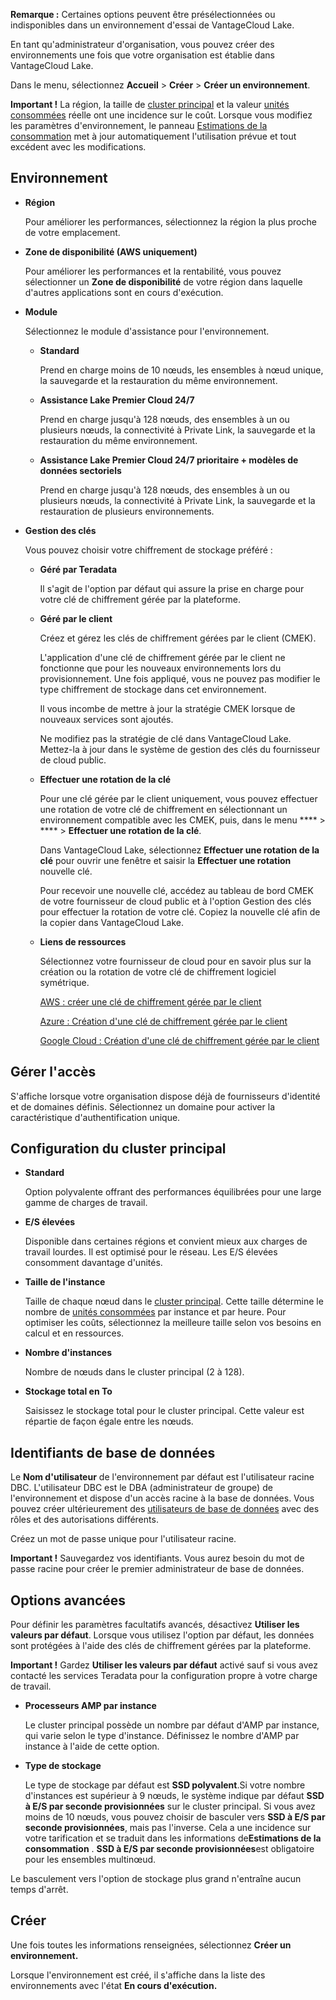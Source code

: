 **Remarque :** Certaines options peuvent être présélectionnées ou indisponibles dans un environnement d'essai de VantageCloud Lake.

En tant qu'administrateur d'organisation, vous pouvez créer des environnements une fois que votre organisation est établie dans VantageCloud Lake.

Dans le menu, sélectionnez **Accueil** > **Créer** > **Créer un environnement**.

**Important !** La région, la taille de [cluster principal](isb1696461636881.md) et la valeur [unités consommées](onj1682104977691.md) réelle ont une incidence sur le coût. Lorsque vous modifiez les paramètres d'environnement, le panneau [Estimations de la consommation](aow1703107228725.md) met à jour automatiquement l'utilisation prévue et tout excédent avec les modifications.

## Environnement


-   **Région**

    Pour améliorer les performances, sélectionnez la région la plus proche de votre emplacement.


-   **Zone de disponibilité (AWS uniquement)**

    Pour améliorer les performances et la rentabilité, vous pouvez sélectionner un **Zone de disponibilité** de votre région dans laquelle d'autres applications sont en cours d'exécution.


-   **Module**

    Sélectionnez le module d'assistance pour l'environnement.

    -   **Standard**

        Prend en charge moins de 10 nœuds, les ensembles à nœud unique, la sauvegarde et la restauration du même environnement.


    -   **Assistance Lake Premier Cloud 24/7**

        Prend en charge jusqu'à 128 nœuds, des ensembles à un ou plusieurs nœuds, la connectivité à Private Link, la sauvegarde et la restauration du même environnement.


    -   **Assistance Lake Premier Cloud 24/7 prioritaire + modèles de données sectoriels**

        Prend en charge jusqu'à 128 nœuds, des ensembles à un ou plusieurs nœuds, la connectivité à Private Link, la sauvegarde et la restauration de plusieurs environnements.


-   **Gestion des clés**

    Vous pouvez choisir votre chiffrement de stockage préféré :

    -   **Géré par Teradata**

        Il s'agit de l'option par défaut qui assure la prise en charge pour votre clé de chiffrement gérée par la plateforme.


    -   **Géré par le client**

        Créez et gérez les clés de chiffrement gérées par le client (CMEK).

        L'application d'une clé de chiffrement gérée par le client ne fonctionne que pour les nouveaux environnements lors du provisionnement. Une fois appliqué, vous ne pouvez pas modifier le type chiffrement de stockage dans cet environnement.

        Il vous incombe de mettre à jour la stratégie CMEK lorsque de nouveaux services sont ajoutés.

        Ne modifiez pas la stratégie de clé dans VantageCloud Lake. Mettez-la à jour dans le système de gestion des clés du fournisseur de cloud public.


    -   **Effectuer une rotation de la clé**

        Pour une clé gérée par le client uniquement, vous pouvez effectuer une rotation de votre clé de chiffrement en sélectionnant un environnement compatible avec les CMEK, puis, dans le menu **** > **** > **Effectuer une rotation de la clé**.

        Dans VantageCloud Lake, sélectionnez **Effectuer une rotation de la clé** pour ouvrir une fenêtre et saisir la **Effectuer une rotation** nouvelle clé.

        Pour recevoir une nouvelle clé, accédez au tableau de bord CMEK de votre fournisseur de cloud public et à l'option Gestion des clés pour effectuer la rotation de votre clé. Copiez la nouvelle clé afin de la copier dans VantageCloud Lake.


    -   **Liens de ressources**

        Sélectionnez votre fournisseur de cloud pour en savoir plus sur la création ou la rotation de votre clé de chiffrement logiciel symétrique.

        [AWS : créer une clé de chiffrement gérée par le client](https://docs.teradata.com/access/sources/dita/topic?dita:topicPath=qly1704828971494.dita&utm_source=console&utm_medium=iph)

        [Azure : Création d'une clé de chiffrement gérée par le client](https://docs.teradata.com/access/sources/dita/topic?dita:topicPath=ayd1718750859566.dita&utm_source=console&utm_medium=iph)

        [Google Cloud : Création d'une clé de chiffrement gérée par le client](https://docs.teradata.com/access/sources/dita/topic?dita:topicPath=dgb1746037407158.dita&utm_source=console&utm_medium=iph)


## Gérer l'accès


S'affiche lorsque votre organisation dispose déjà de fournisseurs d'identité et de domaines définis. Sélectionnez un domaine pour activer la caractéristique d'authentification unique.

## Configuration du cluster principal


-   **Standard**

    Option polyvalente offrant des performances équilibrées pour une large gamme de charges de travail.


-   **E/S élevées**

    Disponible dans certaines régions et convient mieux aux charges de travail lourdes. Il est optimisé pour le réseau. Les E/S élevées consomment davantage d'unités.


-   **Taille de l'instance**

    Taille de chaque nœud dans le [cluster principal](nmr1658424425362.md). Cette taille détermine le nombre de [unités consommées](tdv1682522711429.md) par instance et par heure. Pour optimiser les coûts, sélectionnez la meilleure taille selon vos besoins en calcul et en ressources.


-   **Nombre d'instances**

    Nombre de nœuds dans le cluster principal (2 à 128).


-   **Stockage total en To**

    Saisissez le stockage total pour le cluster principal. Cette valeur est répartie de façon égale entre les nœuds.


## Identifiants de base de données


Le **Nom d'utilisateur** de l'environnement par défaut est l'utilisateur racine DBC. L'utilisateur DBC est le DBA (administrateur de groupe) de l'environnement et dispose d'un accès racine à la base de données. Vous pouvez créer ultérieurement des [utilisateurs de base de données](wxe1659392685092.md) avec des rôles et des autorisations différents.

Créez un mot de passe unique pour l'utilisateur racine.

**Important !** Sauvegardez vos identifiants. Vous aurez besoin du mot de passe racine pour créer le premier administrateur de base de données.

## Options avancées


Pour définir les paramètres facultatifs avancés, désactivez **Utiliser les valeurs par défaut**. Lorsque vous utilisez l'option par défaut, les données sont protégées à l'aide des clés de chiffrement gérées par la plateforme.

**Important !** Gardez **Utiliser les valeurs par défaut** activé sauf si vous avez contacté les services Teradata pour la configuration propre à votre charge de travail.

-   **Processeurs AMP par instance**

    Le cluster principal possède un nombre par défaut d'AMP par instance, qui varie selon le type d'instance. Définissez le nombre d'AMP par instance à l'aide de cette option.


-   **Type de stockage**

    Le type de stockage par défaut est **SSD polyvalent**.Si votre nombre d'instances est supérieur à 9 nœuds, le système indique par défaut **SSD à E/S par seconde provisionnées** sur le cluster principal. Si vous avez moins de 10 nœuds, vous pouvez choisir de basculer vers **SSD à E/S par seconde provisionnées**, mais pas l'inverse. Cela a une incidence sur votre tarification et se traduit dans les informations de**Estimations de la consommation** \. **SSD à E/S par seconde provisionnées**est obligatoire pour les ensembles multinœud.


Le basculement vers l'option de stockage plus grand n'entraîne aucun temps d'arrêt.

## Créer


Une fois toutes les informations renseignées, sélectionnez **Créer un environnement.**

Lorsque l'environnement est créé, il s'affiche dans la liste des environnements avec l'état **En cours d'exécution.**

